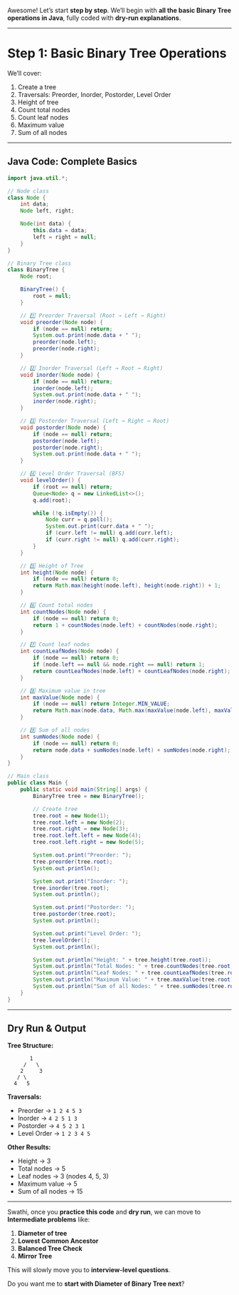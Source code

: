 Awesome! Let’s start **step by step**. We’ll begin with **all the basic Binary Tree operations in Java**, fully coded with **dry-run explanations**.

---

# **Step 1: Basic Binary Tree Operations**

We’ll cover:

1. Create a tree
2. Traversals: Preorder, Inorder, Postorder, Level Order
3. Height of tree
4. Count total nodes
5. Count leaf nodes
6. Maximum value
7. Sum of all nodes

---

## **Java Code: Complete Basics**

```java
import java.util.*;

// Node class
class Node {
    int data;
    Node left, right;

    Node(int data) {
        this.data = data;
        left = right = null;
    }
}

// Binary Tree class
class BinaryTree {
    Node root;

    BinaryTree() {
        root = null;
    }

    // 1️⃣ Preorder Traversal (Root → Left → Right)
    void preorder(Node node) {
        if (node == null) return;
        System.out.print(node.data + " ");
        preorder(node.left);
        preorder(node.right);
    }

    // 2️⃣ Inorder Traversal (Left → Root → Right)
    void inorder(Node node) {
        if (node == null) return;
        inorder(node.left);
        System.out.print(node.data + " ");
        inorder(node.right);
    }

    // 3️⃣ Postorder Traversal (Left → Right → Root)
    void postorder(Node node) {
        if (node == null) return;
        postorder(node.left);
        postorder(node.right);
        System.out.print(node.data + " ");
    }

    // 4️⃣ Level Order Traversal (BFS)
    void levelOrder() {
        if (root == null) return;
        Queue<Node> q = new LinkedList<>();
        q.add(root);

        while (!q.isEmpty()) {
            Node curr = q.poll();
            System.out.print(curr.data + " ");
            if (curr.left != null) q.add(curr.left);
            if (curr.right != null) q.add(curr.right);
        }
    }

    // 5️⃣ Height of Tree
    int height(Node node) {
        if (node == null) return 0;
        return Math.max(height(node.left), height(node.right)) + 1;
    }

    // 6️⃣ Count total nodes
    int countNodes(Node node) {
        if (node == null) return 0;
        return 1 + countNodes(node.left) + countNodes(node.right);
    }

    // 7️⃣ Count leaf nodes
    int countLeafNodes(Node node) {
        if (node == null) return 0;
        if (node.left == null && node.right == null) return 1;
        return countLeafNodes(node.left) + countLeafNodes(node.right);
    }

    // 8️⃣ Maximum value in tree
    int maxValue(Node node) {
        if (node == null) return Integer.MIN_VALUE;
        return Math.max(node.data, Math.max(maxValue(node.left), maxValue(node.right)));
    }

    // 9️⃣ Sum of all nodes
    int sumNodes(Node node) {
        if (node == null) return 0;
        return node.data + sumNodes(node.left) + sumNodes(node.right);
    }
}

// Main class
public class Main {
    public static void main(String[] args) {
        BinaryTree tree = new BinaryTree();

        // Create tree
        tree.root = new Node(1);
        tree.root.left = new Node(2);
        tree.root.right = new Node(3);
        tree.root.left.left = new Node(4);
        tree.root.left.right = new Node(5);

        System.out.print("Preorder: ");
        tree.preorder(tree.root);
        System.out.println();

        System.out.print("Inorder: ");
        tree.inorder(tree.root);
        System.out.println();

        System.out.print("Postorder: ");
        tree.postorder(tree.root);
        System.out.println();

        System.out.print("Level Order: ");
        tree.levelOrder();
        System.out.println();

        System.out.println("Height: " + tree.height(tree.root));
        System.out.println("Total Nodes: " + tree.countNodes(tree.root));
        System.out.println("Leaf Nodes: " + tree.countLeafNodes(tree.root));
        System.out.println("Maximum Value: " + tree.maxValue(tree.root));
        System.out.println("Sum of all Nodes: " + tree.sumNodes(tree.root));
    }
}
```

---

## **Dry Run & Output**

**Tree Structure:**

```
       1
     /   \
    2     3
   / \
  4   5
```

**Traversals:**

* Preorder → `1 2 4 5 3`
* Inorder → `4 2 5 1 3`
* Postorder → `4 5 2 3 1`
* Level Order → `1 2 3 4 5`

**Other Results:**

* Height → 3
* Total nodes → 5
* Leaf nodes → 3 (nodes 4, 5, 3)
* Maximum value → 5
* Sum of all nodes → 15

---

Swathi, once you **practice this code** and **dry run**, we can move to **Intermediate problems** like:

1. **Diameter of tree**
2. **Lowest Common Ancestor**
3. **Balanced Tree Check**
4. **Mirror Tree**

This will slowly move you to **interview-level questions**.

Do you want me to **start with Diameter of Binary Tree next**?
